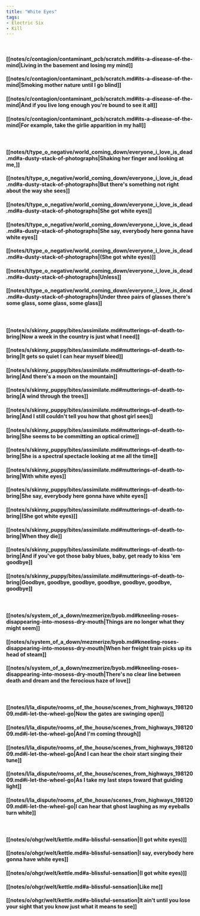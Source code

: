 ```yaml
---
title: "White Eyes"
tags:
- Electric Six
- Kill
---
```

&nbsp;
#### [[notes/c/contagion/contaminant_pcb/scratch.md#its-a-disease-of-the-mind|Living in the basement and losing my mind]]
#### [[notes/c/contagion/contaminant_pcb/scratch.md#its-a-disease-of-the-mind|Smoking mother nature until I go blind]]
#### [[notes/c/contagion/contaminant_pcb/scratch.md#its-a-disease-of-the-mind|And if you live long enough you're bound to see it all]]
#### [[notes/c/contagion/contaminant_pcb/scratch.md#its-a-disease-of-the-mind|For example, take the girlie apparition in my hall]]
&nbsp;
#### [[notes/t/type_o_negative/world_coming_down/everyone_i_love_is_dead.md#a-dusty-stack-of-photographs|Shaking her finger and looking at me,]]
#### [[notes/t/type_o_negative/world_coming_down/everyone_i_love_is_dead.md#a-dusty-stack-of-photographs|But there's something not right about the way she sees]]
#### [[notes/t/type_o_negative/world_coming_down/everyone_i_love_is_dead.md#a-dusty-stack-of-photographs|She got white eyes]]
#### [[notes/t/type_o_negative/world_coming_down/everyone_i_love_is_dead.md#a-dusty-stack-of-photographs|She say,  everybody here gonna have white eyes]]
#### [[notes/t/type_o_negative/world_coming_down/everyone_i_love_is_dead.md#a-dusty-stack-of-photographs|(She got white eyes)]]
#### [[notes/t/type_o_negative/world_coming_down/everyone_i_love_is_dead.md#a-dusty-stack-of-photographs|Unless]]
#### [[notes/t/type_o_negative/world_coming_down/everyone_i_love_is_dead.md#a-dusty-stack-of-photographs|Under three pairs of glasses there's some glass, some glass, some glass]]
&nbsp;
#### [[notes/s/skinny_puppy/bites/assimilate.md#mutterings-of-death-to-bring|Now a week in the country is just what I need]]
#### [[notes/s/skinny_puppy/bites/assimilate.md#mutterings-of-death-to-bring|It gets so quiet I can hear myself bleed]]
#### [[notes/s/skinny_puppy/bites/assimilate.md#mutterings-of-death-to-bring|And there's a moon on the mountain]]
#### [[notes/s/skinny_puppy/bites/assimilate.md#mutterings-of-death-to-bring|A wind through the trees]]
#### [[notes/s/skinny_puppy/bites/assimilate.md#mutterings-of-death-to-bring|And I still couldn't tell you how that ghost girl sees]]
#### [[notes/s/skinny_puppy/bites/assimilate.md#mutterings-of-death-to-bring|She seems to be committing an optical crime]]
#### [[notes/s/skinny_puppy/bites/assimilate.md#mutterings-of-death-to-bring|She is a spectral spectacle looking at me all the time]]
#### [[notes/s/skinny_puppy/bites/assimilate.md#mutterings-of-death-to-bring|With white eyes]]
#### [[notes/s/skinny_puppy/bites/assimilate.md#mutterings-of-death-to-bring|She say,  everybody here gonna have white eyes]]
#### [[notes/s/skinny_puppy/bites/assimilate.md#mutterings-of-death-to-bring|(She got white eyes)]]
#### [[notes/s/skinny_puppy/bites/assimilate.md#mutterings-of-death-to-bring|When they die]]
#### [[notes/s/skinny_puppy/bites/assimilate.md#mutterings-of-death-to-bring|And if you've got those baby blues, baby, get ready to kiss 'em goodbye]]
#### [[notes/s/skinny_puppy/bites/assimilate.md#mutterings-of-death-to-bring|Goodbye, goodbye, goodbye, goodbye, goodbye, goodbye, goodbye]]
&nbsp;
#### [[notes/s/system_of_a_down/mezmerize/byob.md#kneeling-roses-disappearing-into-mosess-dry-mouth|Things are no longer what they might seem]]
#### [[notes/s/system_of_a_down/mezmerize/byob.md#kneeling-roses-disappearing-into-mosess-dry-mouth|When her freight train picks up its head of steam]]
#### [[notes/s/system_of_a_down/mezmerize/byob.md#kneeling-roses-disappearing-into-mosess-dry-mouth|There's no clear line between death and dream and the ferocious haze of love]]
&nbsp;
#### [[notes/l/la_dispute/rooms_of_the_house/scenes_from_highways_19812009.md#i-let-the-wheel-go|Now the gates are swinging open]]
#### [[notes/l/la_dispute/rooms_of_the_house/scenes_from_highways_19812009.md#i-let-the-wheel-go|And I'm coming through]]
#### [[notes/l/la_dispute/rooms_of_the_house/scenes_from_highways_19812009.md#i-let-the-wheel-go|And I can hear the choir start singing their tune]]
#### [[notes/l/la_dispute/rooms_of_the_house/scenes_from_highways_19812009.md#i-let-the-wheel-go|As I take my last steps toward that guiding light]]
#### [[notes/l/la_dispute/rooms_of_the_house/scenes_from_highways_19812009.md#i-let-the-wheel-go|I can hear that ghost laughing as my eyeballs turn white]]
&nbsp;
#### [[notes/o/ohgr/welt/kettle.md#a-blissful-sensation|(I got white eyes)]]
#### [[notes/o/ohgr/welt/kettle.md#a-blissful-sensation|I say,  everybody here gonna have white eyes]]
#### [[notes/o/ohgr/welt/kettle.md#a-blissful-sensation|(I got white eyes)]]
#### [[notes/o/ohgr/welt/kettle.md#a-blissful-sensation|Like me]]
#### [[notes/o/ohgr/welt/kettle.md#a-blissful-sensation|It ain't until you lose your sight that you know just what it means to see]]
